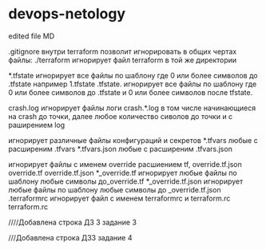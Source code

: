 # devops-netology
edited file MD

.gitignore внутри terraform позволит игнорировать в общих чертах файлы: ./terraform игнорирует файл terraform в той же директории

*.tfstate игнорирует все файлы по шаблону где 0 или более символов до .tfstate например 1.tfstate .tfstate. игнорирует все файлы по шаблону где 0 или более символов до .tfstate и 0 или более символов после tfstate.

crash.log игнорирует файлы логи crash.*.log в том числе начинающиеся на crash до точки, далее любое количество сиволов до точки и с раширением log

игнорирует различные файлы конфигураций и секретов *.tfvars любые с расширеним .tfvars *.tfvars.json любые с расширеним .tfvars.json

игнорирует файлы с именем override расшиением tf, override.tf.json override.tf override.tf.json *_override.tf игнорирует любые файлы по шаблону любые символы до_override.tf *_override.tf.json игнорирует любые файлы по шаблону любые символы до _override.tf.json .terraformrc игнорирует файл c именем terraformrc и terraform.rc terraform.rc

////Добавлена строка ДЗ 3 задание 3

///Добавлена строка ДЗ3 задание 4